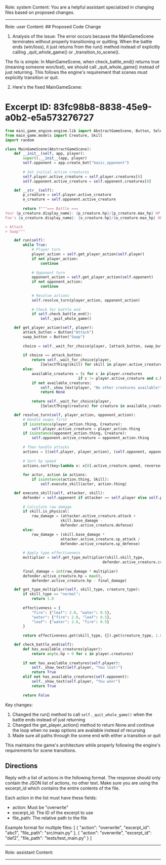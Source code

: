 Role: system
Content: You are a helpful assistant specialized in changing files based on proposed changes.
__________________
Role: user
Content: ## Proposed Code Change
1. Analysis of the issue:
The error occurs because the MainGameScene terminates without properly transitioning or quitting. When the battle ends (win/loss), it just returns from the run() method instead of explicitly calling _quit_whole_game() or _transition_to_scene().

The fix is simple: In MainGameScene, when check_battle_end() returns true (meaning someone won/lost), we should call _quit_whole_game() instead of just returning. This follows the engine's requirement that scenes must explicitly transition or quit.

2. Here's the fixed MainGameScene:

# Excerpt ID: 83fc98b8-8838-45e9-a0b2-e5a573276727
```python main_game/scenes/main_game_scene.py
from mini_game_engine.engine.lib import AbstractGameScene, Button, SelectThing
from main_game.models import Creature, Skill
import random

class MainGameScene(AbstractGameScene):
    def __init__(self, app, player):
        super().__init__(app, player)
        self.opponent = app.create_bot("basic_opponent")
        
        # Set initial active creatures
        self.player.active_creature = self.player.creatures[0]
        self.opponent.active_creature = self.opponent.creatures[0]

    def __str__(self):
        p_creature = self.player.active_creature
        o_creature = self.opponent.active_creature
        
        return f"""=== Battle ===
Your {p_creature.display_name}: {p_creature.hp}/{p_creature.max_hp} HP
Foe's {o_creature.display_name}: {o_creature.hp}/{o_creature.max_hp} HP

> Attack
> Swap"""

    def run(self):
        while True:
            # Player turn
            player_action = self.get_player_action(self.player)
            if not player_action:
                continue
                
            # Opponent turn
            opponent_action = self.get_player_action(self.opponent)
            if not opponent_action:
                continue
                
            # Resolve actions
            self.resolve_turn(player_action, opponent_action)
            
            # Check for battle end
            if self.check_battle_end():
                self._quit_whole_game()

    def get_player_action(self, player):
        attack_button = Button("Attack")
        swap_button = Button("Swap")
        
        choice = self._wait_for_choice(player, [attack_button, swap_button])
        
        if choice == attack_button:
            return self._wait_for_choice(player, 
                [SelectThing(skill) for skill in player.active_creature.skills])
        else:
            available_creatures = [c for c in player.creatures 
                                 if c != player.active_creature and c.hp > 0]
            if not available_creatures:
                self._show_text(player, "No other creatures available!")
                return None
                
            return self._wait_for_choice(player,
                [SelectThing(creature) for creature in available_creatures])

    def resolve_turn(self, player_action, opponent_action):
        # Handle swaps first
        if isinstance(player_action.thing, Creature):
            self.player.active_creature = player_action.thing
        if isinstance(opponent_action.thing, Creature):
            self.opponent.active_creature = opponent_action.thing
            
        # Then handle attacks
        actions = [(self.player, player_action), (self.opponent, opponent_action)]
        
        # Sort by speed
        actions.sort(key=lambda x: x[0].active_creature.speed, reverse=True)
        
        for actor, action in actions:
            if isinstance(action.thing, Skill):
                self.execute_skill(actor, action.thing)

    def execute_skill(self, attacker, skill):
        defender = self.opponent if attacker == self.player else self.player
        
        # Calculate raw damage
        if skill.is_physical:
            raw_damage = (attacker.active_creature.attack + 
                         skill.base_damage - 
                         defender.active_creature.defense)
        else:
            raw_damage = (skill.base_damage * 
                         attacker.active_creature.sp_attack / 
                         defender.active_creature.sp_defense)
            
        # Apply type effectiveness
        multiplier = self.get_type_multiplier(skill.skill_type, 
                                            defender.active_creature.creature_type)
        
        final_damage = int(raw_damage * multiplier)
        defender.active_creature.hp = max(0, 
            defender.active_creature.hp - final_damage)

    def get_type_multiplier(self, skill_type, creature_type):
        if skill_type == "normal":
            return 1.0
            
        effectiveness = {
            "fire": {"leaf": 2.0, "water": 0.5},
            "water": {"fire": 2.0, "leaf": 0.5},
            "leaf": {"water": 2.0, "fire": 0.5}
        }
        
        return effectiveness.get(skill_type, {}).get(creature_type, 1.0)

    def check_battle_end(self):
        def has_available_creatures(player):
            return any(c.hp > 0 for c in player.creatures)
            
        if not has_available_creatures(self.player):
            self._show_text(self.player, "You lost!")
            return True
        elif not has_available_creatures(self.opponent):
            self._show_text(self.player, "You won!")
            return True
            
        return False
```

Key changes:
1. Changed the run() method to call `self._quit_whole_game()` when the battle ends instead of just returning
2. Changed the get_player_action() method to return None and continue the loop when no swap options are available instead of recursing
3. Made sure all paths through the scene end with either a transition or quit

This maintains the game's architecture while properly following the engine's requirements for scene transitions.

## Directions
Reply with a list of actions in the following format. The response should only contain the JSON list of actions, no other text.
Make sure you are using the excerpt_id which contains the entire contents of the file.

Each action in the list must have these fields:
- action: Must be "overwrite"
- excerpt_id: The ID of the excerpt to use
- file_path: The relative path to the file

Example format for multiple files:
[
    {
        "action": "overwrite",
        "excerpt_id": "abc1",
        "file_path": "src/main.py"
    },
    {
        "action": "overwrite",
        "excerpt_id": "def2",
        "file_path": "tests/test_main.py"
    }
]
__________________
Role: assistant
Content: 
__________________
